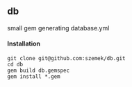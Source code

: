 ## db

small gem generating database.yml

#### Installation

```
git clone git@github.com:szemek/db.git
cd db
gem build db.gemspec
gem install *.gem
```
